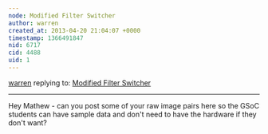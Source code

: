 ```yaml
---
node: Modified Filter Switcher
author: warren
created_at: 2013-04-20 21:04:07 +0000
timestamp: 1366491847
nid: 6717
cid: 4488
uid: 1
---
```




[warren](../profile/warren) replying to: [Modified Filter Switcher](../notes/mathew/04-08-2013/modified-filter-switcher)

----
Hey Mathew - can you post some of your raw image pairs here so the GSoC students can have sample data and don't need to have the hardware if they don't want?